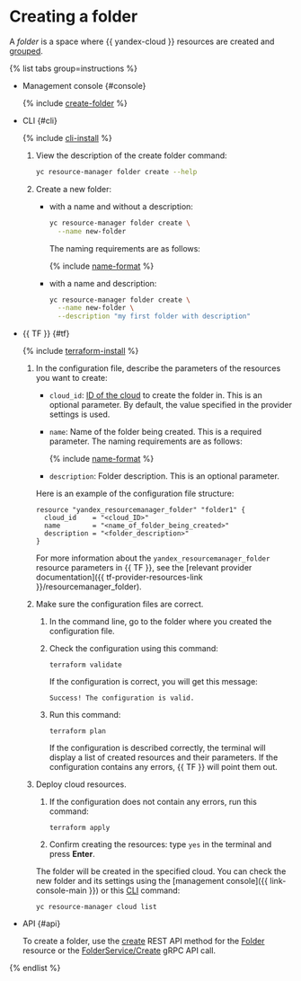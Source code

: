 # Creating a folder

A _folder_ is a space where {{ yandex-cloud }} resources are created and [grouped](../../concepts/resources-hierarchy.md).

{% list tabs group=instructions %}

- Management console {#console}

  {% include [create-folder](../../../_includes/create-folder.md) %}

- CLI {#cli}

  {% include [cli-install](../../../_includes/cli-install.md) %}

  1. View the description of the create folder command:

      ```bash
      yc resource-manager folder create --help
      ```

  2. Create a new folder:

      * with a name and without a description:
          ```bash
          yc resource-manager folder create \
            --name new-folder
          ```

          The naming requirements are as follows:

          {% include [name-format](../../../_includes/name-format.md) %}

      * with a name and description:

          ```bash
          yc resource-manager folder create \
            --name new-folder \
            --description "my first folder with description"
          ```

- {{ TF }} {#tf}

  {% include [terraform-install](../../../_includes/terraform-install.md) %}

  1. In the configuration file, describe the parameters of the resources you want to create:

     * `cloud_id`: [ID of the cloud](../cloud/get-id.md) to create the folder in. This is an optional parameter. By default, the value specified in the provider settings is used.
     * `name`: Name of the folder being created. This is a required parameter. The naming requirements are as follows:

       {% include [name-format](../../../_includes/name-format.md) %}

     * `description`: Folder description. This is an optional parameter.

     Here is an example of the configuration file structure:

     ```hcl
     resource "yandex_resourcemanager_folder" "folder1" {
       cloud_id    = "<cloud_ID>"
       name        = "<name_of_folder_being_created>"
       description = "<folder_description>"
     }
     ```

     For more information about the `yandex_resourcemanager_folder` resource parameters in {{ TF }}, see the [relevant provider documentation]({{ tf-provider-resources-link }}/resourcemanager_folder).

  1. Make sure the configuration files are correct.

     1. In the command line, go to the folder where you created the configuration file.

     1. Check the configuration using this command:

        ```
        terraform validate
        ```
     
        If the configuration is correct, you will get this message:
     
        ```
        Success! The configuration is valid.
        ```

     1. Run this command:

        ```
        terraform plan
        ```

        If the configuration is described correctly, the terminal will display a list of created resources and their parameters. If the configuration contains any errors, {{ TF }} will point them out.

  1. Deploy cloud resources.

     1. If the configuration does not contain any errors, run this command:

        ```
        terraform apply
        ```

     1. Confirm creating the resources: type `yes` in the terminal and press **Enter**.

     The folder will be created in the specified cloud. You can check the new folder and its settings using the [management console]({{ link-console-main }}) or this [CLI](../../../cli/quickstart.md) command:

     ```
     yc resource-manager cloud list
     ```

- API {#api}

  To create a folder, use the [create](../../api-ref/Folder/create.md) REST API method for the [Folder](../../api-ref/Folder/index.md) resource or the [FolderService/Create](../../api-ref/grpc/Folder/create.md) gRPC API call.

{% endlist %}
